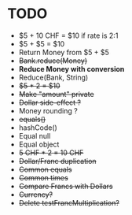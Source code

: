 # TODO

- $5 + 10 CHF = $10 if rate is 2:1
- $5 + $5 = $10
- Return Money from $5 + $5
- ~~Bank.reduce(Money)~~
- **Reduce Money with conversion**
- Reduce(Bank, String)
- ~~$5 * 2 = $10~~
- ~~Make "amount" private~~
- ~~Dollar side-effect ?~~
- Money rounding ?
- ~~equals()~~
- hashCode()
- Equal null
- Equal object
- ~~5 CHF * 2 = 10 CHF~~
- ~~Dollar/Franc duplication~~
- ~~Common equals~~
- ~~Common times~~
- ~~Compare Francs with Dollars~~
- ~~Currency?~~
- ~~Delete testFrancMultiplication?~~
